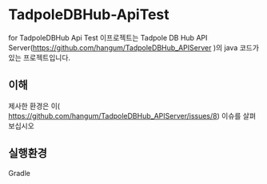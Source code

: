 # TadpoleDBHub-ApiTest
for TadpoleDBHub Api Test
이프로젝트는 Tadpole DB Hub API Server(https://github.com/hangum/TadpoleDBHub_APIServer )의 java 코드가 있는 프로젝트입니다.

이해
- 
제사한 환경은 이(
https://github.com/hangum/TadpoleDBHub_APIServer/issues/8) 이슈를 살펴보십시오

실행환경
-
Gradle 


